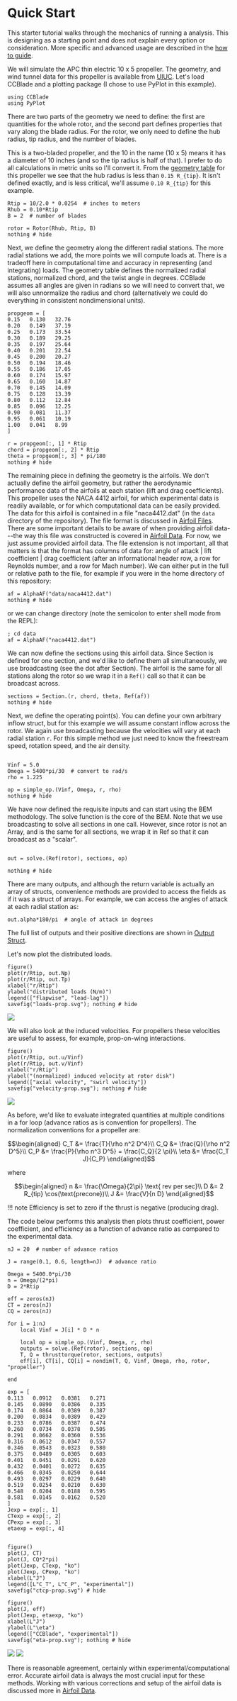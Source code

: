 # Quick Start

This starter tutorial walks through the mechanics of running a analysis.  This is designing as a starting point and does not explain every option or consideration.  More specific and advanced usage are described in the [how to guide](howto.md).

We will simulate the APC thin electric 10 x 5 propeller.  The geometry, and wind tunnel data for this propeller is available from [UIUC](https://m-selig.ae.illinois.edu/props/volume-1/propDB-volume-1.html#APC). Let's load CCBlade and a plotting package (I chose to use PyPlot in this example).  

```@setup prop
using CCBlade
using PyPlot
```
There are two parts of the geometry we need to define: the first are quantities for the whole rotor, and the second part defines properties that vary along the blade radius.  For the rotor, we only need to define the hub radius, tip radius, and the number of blades.

This is a two-bladed propeller, and the 10 in the name (10 x 5) means it has a diameter of 10 inches (and so the tip radius is half of that).  I prefer to do all calculations in metric units so I'll convert it.  From the [geometry table](https://m-selig.ae.illinois.edu/props/volume-1/data/apce_10x5_geom.txt) for this propeller we see that the hub radius is less than ``0.15 R_{tip}``.  It isn't defined exactly, and is less critical, we'll assume ``0.10 R_{tip}`` for this example.

```@example prop
Rtip = 10/2.0 * 0.0254  # inches to meters
Rhub = 0.10*Rtip
B = 2  # number of blades

rotor = Rotor(Rhub, Rtip, B)
nothing # hide
```
Next, we define the geometry along the different radial stations.   The more radial stations we add, the more points we will compute loads at.  There is a tradeoff here in computational time and accuracy in representing (and integrating) loads. The geometry table defines the normalized radial stations, normalized chord, and the twist angle in degrees.  CCBlade assumes all angles are given in radians so we will need to convert that, we will also unnormalize the radius and chord (alternatively we could do everything in consistent nondimensional units).

```@example prop
propgeom = [
0.15   0.130   32.76
0.20   0.149   37.19
0.25   0.173   33.54
0.30   0.189   29.25
0.35   0.197   25.64
0.40   0.201   22.54
0.45   0.200   20.27
0.50   0.194   18.46
0.55   0.186   17.05
0.60   0.174   15.97
0.65   0.160   14.87
0.70   0.145   14.09
0.75   0.128   13.39
0.80   0.112   12.84
0.85   0.096   12.25
0.90   0.081   11.37
0.95   0.061   10.19
1.00   0.041   8.99
]

r = propgeom[:, 1] * Rtip
chord = propgeom[:, 2] * Rtip
theta = propgeom[:, 3] * pi/180
nothing # hide
```

The remaining piece in defining the geometry is the airfoils.  We don't actually define the airfoil geometry, but rather the aerodynamic performance data of the airfoils at each station (lift and drag coefficients).  This propeller uses the NACA 4412 airfoil, for which experimental data is readily available, or for which computational data can be easily provided. The data for this airfoil is contained in a file "naca4412.dat" (in the `data` directory of the repository).  The file format is discussed in [Airfoil Files](@ref).  There are some important details to be aware of when providing airfoil data---the way this file was constructed is covered in [Airfoil Data](@ref).  For now, we just assume provided airfoil data.  The file extension is not important, all that matters is that the format has columns of data for:
angle of attack | lift coefficient | drag coefficient (after an informational header row, a row for Reynolds number, and a row for Mach number).  We can either put in the full or relative path to the file, for example if you were in the home directory of this repository:

```@example prop
af = AlphaAF("data/naca4412.dat")
nothing # hide
```

or we can change directory (note the semicolon to enter shell mode from the REPL):
```
; cd data
af = AlphaAF("naca4412.dat")
```

We can now define the sections using this airfoil data.  Since Section is defined for one section, and we'd like to define them all simultaneously, we use broadcasting (see the dot after Section).  The airfoil is the same for all stations along the rotor so we wrap it in a `Ref()` call so that it can be broadcast across.

```@example prop
sections = Section.(r, chord, theta, Ref(af))
nothing # hide
```

Next, we define the operating point(s).  You can define your own arbitrary inflow struct, but for this example we will assume constant inflow across the rotor.  We again use broadcasting because the velocities will vary at each radial station `r`.  For this simple method we just need to know the freestream speed, rotation speed, and the air density.

```@example prop

Vinf = 5.0
Omega = 5400*pi/30  # convert to rad/s
rho = 1.225

op = simple_op.(Vinf, Omega, r, rho)
nothing # hide
```

We have now defined the requisite inputs and can start using the BEM methodology.  The solve function is the core of the BEM.
Note that we use broadcasting to solve all sections in one call.  However, since rotor is not an Array, and is the same for all sections, we wrap it in Ref so that it can broadcast as a "scalar".

```@example prop

out = solve.(Ref(rotor), sections, op)

nothing # hide
```

There are many outputs, and although the return variable is actually an array of structs, convenience methods are provided to access the fields as if it was a struct of arrays.  For example, we can access the angles of attack at each radial station as:

```@example prop
out.alpha*180/pi  # angle of attack in degrees
```

The full list of outputs and their positive directions are shown in [Output Struct](@ref).

Let's now plot the distributed loads.

```@example prop
figure()
plot(r/Rtip, out.Np)
plot(r/Rtip, out.Tp)
xlabel("r/Rtip")
ylabel("distributed loads (N/m)")
legend(["flapwise", "lead-lag"])
savefig("loads-prop.svg"); nothing # hide
```

![](loads-prop.svg)


We will also look at the induced velocities.  For propellers these velocities are useful to assess, for example, prop-on-wing interactions.

```@example prop
figure()
plot(r/Rtip, out.u/Vinf)
plot(r/Rtip, out.v/Vinf)
xlabel("r/Rtip")
ylabel("(normalized) induced velocity at rotor disk")
legend(["axial velocity", "swirl velocity"])
savefig("velocity-prop.svg"); nothing # hide
```

![](velocity-prop.svg)


As before, we'd like to evaluate integrated quantities at multiple conditions in a for loop (advance ratios as is convention for propellers).  The normalization conventions for a propeller are:

```math
\begin{aligned}
C_T &= \frac{T}{\rho n^2 D^4}\\
C_Q &= \frac{Q}{\rho n^2 D^5}\\
C_P &= \frac{P}{\rho n^3 D^5} = \frac{C_Q}{2 \pi}\\
\eta &= \frac{C_T J}{C_P}
\end{aligned}
```
where
```math
\begin{aligned}
n &= \frac{\Omega}{2\pi} \text{ rev per sec}\\
D &= 2 R_{tip} \cos(\text{precone})\\
J &= \frac{V}{n D}
\end{aligned}
```

!!! note
    Efficiency is set to zero if the thrust is negative (producing drag).  

The code below performs this analysis then plots thrust coefficient, power coefficient, and efficiency as a function of advance ratio as compared to the experimental data.


```@example prop
nJ = 20  # number of advance ratios

J = range(0.1, 0.6, length=nJ)  # advance ratio

Omega = 5400.0*pi/30
n = Omega/(2*pi)
D = 2*Rtip

eff = zeros(nJ)
CT = zeros(nJ)
CQ = zeros(nJ)

for i = 1:nJ
    local Vinf = J[i] * D * n

    local op = simple_op.(Vinf, Omega, r, rho)
    outputs = solve.(Ref(rotor), sections, op)
    T, Q = thrusttorque(rotor, sections, outputs)
    eff[i], CT[i], CQ[i] = nondim(T, Q, Vinf, Omega, rho, rotor, "propeller")

end

exp = [
0.113   0.0912   0.0381   0.271
0.145   0.0890   0.0386   0.335
0.174   0.0864   0.0389   0.387
0.200   0.0834   0.0389   0.429
0.233   0.0786   0.0387   0.474
0.260   0.0734   0.0378   0.505
0.291   0.0662   0.0360   0.536
0.316   0.0612   0.0347   0.557
0.346   0.0543   0.0323   0.580
0.375   0.0489   0.0305   0.603
0.401   0.0451   0.0291   0.620
0.432   0.0401   0.0272   0.635
0.466   0.0345   0.0250   0.644
0.493   0.0297   0.0229   0.640
0.519   0.0254   0.0210   0.630
0.548   0.0204   0.0188   0.595
0.581   0.0145   0.0162   0.520
]
Jexp = exp[:, 1]
CTexp = exp[:, 2]
CPexp = exp[:, 3]
etaexp = exp[:, 4]


figure()
plot(J, CT)
plot(J, CQ*2*pi)
plot(Jexp, CTexp, "ko")
plot(Jexp, CPexp, "ko")
xlabel(L"J")
legend([L"C_T", L"C_P", "experimental"])
savefig("ctcp-prop.svg") # hide

figure()
plot(J, eff)
plot(Jexp, etaexp, "ko")
xlabel(L"J")
ylabel(L"\eta")
legend(["CCBlade", "experimental"])
savefig("eta-prop.svg"); nothing # hide
```

![](ctcp-prop.svg)
![](eta-prop.svg)


There is reasonable agreement, certainly within experimental/computational error.  Accurate airfoil data is always the most crucial input for these methods.  Working with various corrections and setup of the airfoil data is discussed more in [Airfoil Data](@ref).

